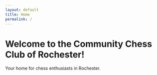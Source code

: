 ```yaml
---
layout: default
title: Home
permalink: /
---
```


# Welcome to the Community Chess Club of Rochester!

Your home for chess enthusiasts in Rochester.